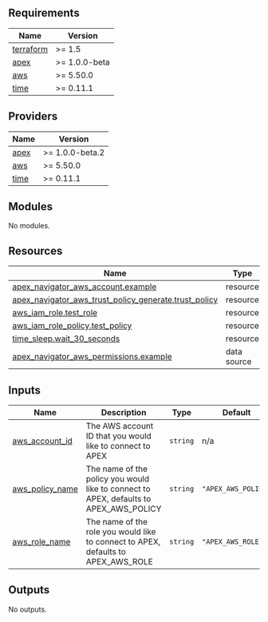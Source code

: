 <!--
Copyright (c) 2023 Dell Inc., or its subsidiaries. All Rights Reserved.

Licensed under the Mozilla Public License Version 2.0 (the "License");
you may not use this file except in compliance with the License.
You may obtain a copy of the License at

    http://mozilla.org/MPL/2.0/


Unless required by applicable law or agreed to in writing, software
distributed under the License is distributed on an "AS IS" BASIS,
WITHOUT WARRANTIES OR CONDITIONS OF ANY KIND, either express or implied.
See the License for the specific language governing permissions and
limitations under the License.
-->

<!-- BEGIN_TF_DOCS -->
## Requirements

| Name | Version |
|------|---------|
| <a name="requirement_terraform"></a> [terraform](#requirement\_terraform) | >= 1.5 |
| <a name="requirement_apex"></a> [apex](#requirement\_apex) | >= 1.0.0-beta |
| <a name="requirement_aws"></a> [aws](#requirement\_aws) | >= 5.50.0 |
| <a name="requirement_time"></a> [time](#requirement\_time) | >= 0.11.1 |

## Providers

| Name | Version |
|------|---------|
| <a name="provider_apex"></a> [apex](#provider\_apex) | >= 1.0.0-beta.2 |
| <a name="provider_aws"></a> [aws](#provider\_aws) | >= 5.50.0 |
| <a name="provider_time"></a> [time](#provider\_time) | >= 0.11.1 |

## Modules

No modules.

## Resources

| Name | Type |
|------|------|
| [apex_navigator_aws_account.example](https://registry.terraform.io/providers/dell/apex/latest/docs/resources/navigator_aws_account) | resource |
| [apex_navigator_aws_trust_policy_generate.trust_policy](https://registry.terraform.io/providers/dell/apex/latest/docs/resources/navigator_aws_trust_policy_generate) | resource |
| [aws_iam_role.test_role](https://registry.terraform.io/providers/hashicorp/aws/latest/docs/resources/iam_role) | resource |
| [aws_iam_role_policy.test_policy](https://registry.terraform.io/providers/hashicorp/aws/latest/docs/resources/iam_role_policy) | resource |
| [time_sleep.wait_30_seconds](https://registry.terraform.io/providers/hashicorp/time/latest/docs/resources/sleep) | resource |
| [apex_navigator_aws_permissions.example](https://registry.terraform.io/providers/dell/apex/latest/docs/data-sources/navigator_aws_permissions) | data source |

## Inputs

| Name | Description | Type | Default | Required |
|------|-------------|------|---------|:--------:|
| <a name="input_aws_account_id"></a> [aws\_account\_id](#input\_aws\_account\_id) | The AWS account ID that you would like to connect to APEX | `string` | n/a | yes |
| <a name="input_aws_policy_name"></a> [aws\_policy\_name](#input\_aws\_policy\_name) | The name of the policy you would like to connect to APEX, defaults to APEX\_AWS\_POLICY | `string` | `"APEX_AWS_POLICY"` | no |
| <a name="input_aws_role_name"></a> [aws\_role\_name](#input\_aws\_role\_name) | The name of the role you would like to connect to APEX, defaults to APEX\_AWS\_ROLE | `string` | `"APEX_AWS_ROLE"` | no |

## Outputs

No outputs.
<!-- END_TF_DOCS -->